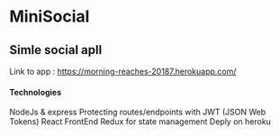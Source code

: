 # MiniSocial
## Simle social apll 

Link to app : https://morning-reaches-20187.herokuapp.com/


#### Technologies
NodeJs & express
Protecting routes/endpoints with JWT (JSON Web Tokens)
React FrontEnd
Redux for state management
Deply on heroku
